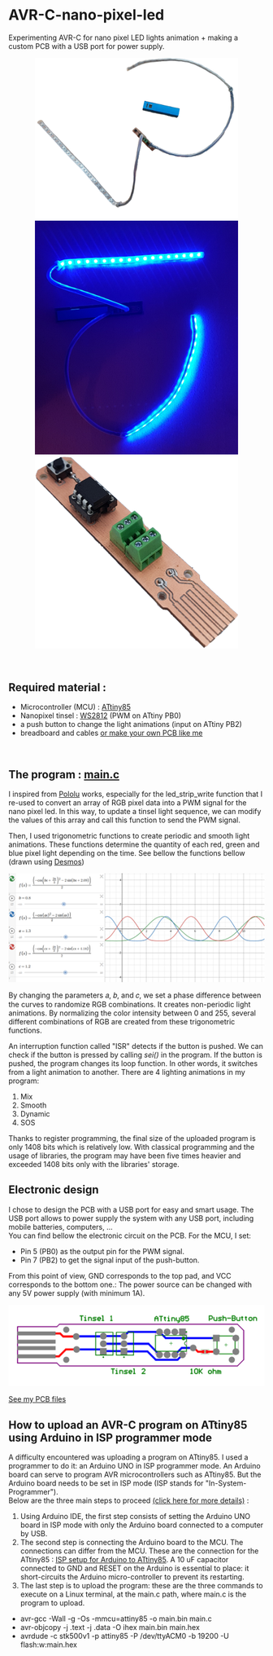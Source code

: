 # AVR-C-nano-pixel-led

Experimenting AVR-C for nano pixel LED lights animation + making a custom PCB with a USB port for power supply.

<p align="center">
  <img src="images/Mobile_tinsel2.png" width="400" />
  <img src="images/Mobile_tinsel3.jpg" width="400" />
  <img src="images/PCB_1.jpg" width="400" />
</p>
<br/>

## Required material :

* Microcontroller (MCU) : [ATtiny85](https://ww1.microchip.com/downloads/en/DeviceDoc/Atmel-2586-AVR-8-bit-Microcontroller-ATtiny25-ATtiny45-ATtiny85_Datasheet.pdf)
* Nanopixel tinsel : [WS2812](https://cdn-shop.adafruit.com/datasheets/WS2812.pdf) (PWM on ATtiny PB0)
* a push button to change the light animations (input on ATtiny PB2)
* breadboard and cables [or make your own PCB like me](#electronic-design)
<br/>

## The program : [main.c](/program/main.c)

I inspired from [Pololu](https://github.com/pololu/pololu-led-strip-avr) works, especially for the led_strip_write function that I re-used to convert an array of RGB pixel data into a PWM signal for the nano pixel led. In this way, to update a tinsel light sequence, we can modify the values of this array and call this function to send the PWM signal.

Then, I used trigonometric functions to create periodic and smooth light animations. These functions determine the quantity of each red, green and blue pixel light depending on the time. See bellow the functions bellow (drawn using [Desmos](https://www.desmos.com/calculator))

<p align="center">
  <img src=/images/Desmos_calculator_capt.png>
</p>

By changing the parameters 𝑎, 𝑏, and 𝑐, we set a phase difference between the curves to randomize RGB combinations. It creates non-periodic light animations. By normalizing the color intensity between 0 and 255, several different combinations of RGB are created from these trigonometric functions.
<br/>

An interruption function called "ISR" detects if the button is pushed. We can check if the button is pressed by calling *sei()* in the program. If the button is pushed, the program changes its loop function. In other words, it switches from a light animation to another. There are 4 lighting animations in my program:
1. Mix
2. Smooth
3. Dynamic
4. SOS

Thanks to register programming, the final size of the uploaded program is only 1408 bits which is relatively low. With classical programming and the usage of libraries, the program may have been five times heavier and exceeded 1408 bits only with the libraries' storage.

## Electronic design

I chose to design the PCB with a USB port for easy and smart usage. The USB port allows to power supply the system with any USB port, including mobile batteries, computers, ...<br/>
You can find bellow the electronic circuit on the PCB. For the MCU, I set:
* Pin 5 (PB0) as the output pin for the PWM signal.
* Pin 7 (PB2) to get the signal input of the push-button.

From this point of view, GND corresponds to the top pad, and VCC corresponds to the bottom one.:
The power source can be changed with any 5V power supply (with minimum 1A).

<p align="center">
  <img src=/images/PrintedPCB.PNG>
</p>

[See my PCB files](https://github.com/BrouBrouz/AVR-C-nanopixel-led/tree/main/PCB%20files)

## How to upload an AVR-C program on ATtiny85 using Arduino in ISP programmer mode

A difficulty encountered was uploading a program on ATtiny85. I used a programmer to do it: an Arduino UNO in ISP programmer mode.
An Arduino board can serve to program AVR microcontrollers such as ATtiny85. But the Arduino board needs to be set in ISP mode (ISP stands for "In-System-Programmer").
<br/>
Below are the three main steps to proceed [(click here for more details)](https://www.instructables.com/How-to-Program-an-Attiny85-From-an-Arduino-Uno/) :

1. Using Arduino IDE, the first step consists of setting the Arduino UNO board in ISP mode with only the Arduino board connected to a computer by USB.
2. The second step is connecting the Arduino board to the MCU. The connections can differ from the MCU. These are the connection for the ATtiny85 : [ISP setup for Arduino to ATtiny85](https://www.google.com/url?sa=i&url=https%3A%2F%2Fcreate.arduino.cc%2Fprojecthub%2Farjun%2Fprogramming-attiny85-with-arduino-uno-afb829&psig=AOvVaw1LI-xi0aMTc-Olqpud-ztH&ust=1640971396351000&source=images&cd=vfe&ved=0CAsQjRxqFwoTCLDxjPyEjPUCFQAAAAAdAAAAABAJ). A 10 uF capacitor connected to GND and RESET on the Arduino is essential to place: it short-circuits the Arduino micro-controller to prevent its restarting.
3. The last step is to upload the program: these are the three commands to execute on a Linux terminal, at the main.c path, where main.c is the program to upload.
- avr-gcc -Wall -g -Os -mmcu=attiny85 -o main.bin main.c 
- avr-objcopy -j .text -j .data -O ihex main.bin main.hex 
- avrdude -c stk500v1 -p attiny85 -P /dev/ttyACM0 -b 19200 -U flash:w:main.hex 
